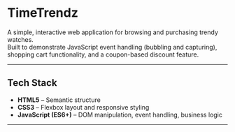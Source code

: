 # TimeTrendz

A simple, interactive web application for browsing and purchasing trendy watches.  
Built to demonstrate JavaScript event handling (bubbling and capturing), shopping cart functionality, and a coupon-based discount feature.

---

## Tech Stack

- **HTML5** – Semantic structure  
- **CSS3** – Flexbox layout and responsive styling  
- **JavaScript (ES6+)** – DOM manipulation, event handling, business logic  

---
